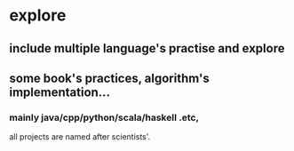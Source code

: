 # explore

## include multiple language's practise and explore
## some book's practices, algorithm's implementation...
 
### mainly java/cpp/python/scala/haskell .etc, 
all projects are named after scientists'.
